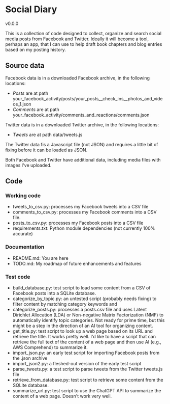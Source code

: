 # Social Diary
v0.0.0

This is a collection of code designed to collect, organize and search social media posts from Facebook and Twitter. Ideally it will become a tool, perhaps an app, that I can use to help draft book chapters and blog entries based on my posting history.

## Source data

Facebook data is in a downloaded Facebook archive, in the following locations:
- *Posts* are at path your_facebook_activity/posts/your_posts__check_ins__photos_and_videos_1.json
- *Comments* are at path your_facebook_activity/comments_and_reactions/comments.json

Twitter data is in a downloaded Twitter archive, in the following locations:
- *Tweets* are at path data/tweets.js

The Twitter data fis a Javascript file (not JSON) and requires a little bit of fixing before it can be loaded as JSON.

Both Facebook and Twitter have additional data, including media files with images I've uploaded.

## Code

### Working code
* tweets_to_csv.py: processes my Facebook tweets into a CSV file
* comments_to_csv.py: processes my Facebook comments into a CSV file.
* posts_to_csv.py: processes my Facebook posts into a CSV file
* requirements.txt: Python module dependencies (not currently 100% accurate)

### Documentation
* README.md: You are here
* TODO.md: My roadmap of future enhancements and features

### Test code
* build_database.py: test script to load some content from a CSV of Facebook posts into a SQLite database.
* categorize_by_topic.py: an untested script (probably needs fixing) to filter content by matching category keywords and 
* categorize_posts.py: processes a posts.csv file and uses Latent Dirichlet Allocation (LDA) or Non-negative Matrix Factorization (NMF) to automatically identify topic categories. Not ready for prime time, but this might be a step in the direction of an AI tool for organizing content.
* get_title.py: test script to look up a web page based on its URL and retrieve the title. It works pretty well. I'd like to have a script that can retrieve the full text of the content of a web page and then use AI (e.g., AWS Comprehend) to summarize it.
* import_json.py: an early test script for importing Facebook posts from the .json archive
* import_json2.py: a fleshed-out version of the early test script
* parse_tweets.py: a test script to parse tweets from the Twitter tweets.js file
* retrieve_from_database.py: test script to retrieve some content from the SQLite database.
* summarize_url.py: test script to use the ChatGPT API to summarize the content of a web page. Doesn't work very well.
